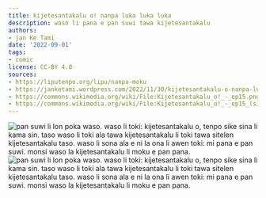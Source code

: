 ```yaml
---
title: kijetesantakalu o! nanpa luka luka luka
description: waso li pana e pan suwi tawa kijetesantakalu
authors:
- jan Ke Tami
date: '2022-09-01'
tags:
- comic
license: CC-BY 4.0
sources:
- https://liputenpo.org/lipu/nanpa-moku
- https://janketami.wordpress.com/2022/11/30/kijetesantakalu-o-nanpa-luka-luka-luka/
- https://commons.wikimedia.org/wiki/File:Kijetesantakalu_o!_-_ep15.png
- https://commons.wikimedia.org/wiki/File:Kijetesantakalu_o!_-_ep15_(sitelen_pona).png
---
```


![pan suwi li lon poka waso. waso li toki: kijetesantakalu o, tenpo sike sina li kama sin. taso waso li toki ala tawa kijetesantakalu li toki tawa sitelen kijetesantakalu taso. waso li sona ala e ni la ona li awen toki: mi pana e pan suwi. monsi waso la kijetesantakalu li moku e pan pana.](https://upload.wikimedia.org/wikipedia/commons/e/e6/Kijetesantakalu_o%21_-_ep15.png)
![pan suwi li lon poka waso. waso li toki: kijetesantakalu o, tenpo sike sina li kama sin. taso waso li toki ala tawa kijetesantakalu li toki tawa sitelen kijetesantakalu taso. waso li sona ala e ni la ona li awen toki: mi pana e pan suwi. monsi waso la kijetesantakalu li moku e pan pana.](https://upload.wikimedia.org/wikipedia/commons/e/e1/Kijetesantakalu_o%21_-_ep15_%28sitelen_pona%29.png)